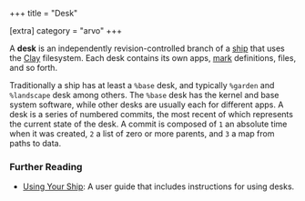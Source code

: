 +++
title = "Desk"

[extra]
category = "arvo"
+++

A **desk** is an independently revision-controlled branch of a [ship](/reference/glossary/ship) that uses the [Clay](/reference/glossary/clay) filesystem. Each desk contains its own apps, [mark](/reference/glossary/mark) definitions, files, and so forth.

Traditionally a ship has at least a `%base` desk, and typically `%garden` and `%landscape` desk among others. The `%base` desk has the kernel and base system software, while other desks are usually each for different apps. A desk is a series of numbered commits, the most recent of which represents the current state of the desk. A commit is composed of `1` an absolute time when it was created, `2` a list of zero or more parents, and `3` a map from paths to data.

### Further Reading

- [Using Your Ship](https://urbit.org/using/os/filesystem): A user guide that includes instructions for using desks.
